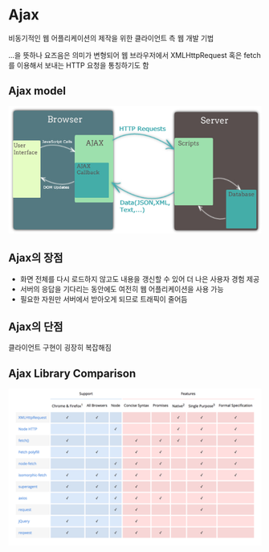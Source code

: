 # Ajax
비동기적인 웹 어플리케이션의 제작을 위한 
클라이언트 측 웹 개발 기법

...을 뜻하나 요즈음은 의미가 변형되어 
웹 브라우저에서 XMLHttpRequest 혹은 fetch를 이용해서 보내는 HTTP 요청을 통칭하기도 함

## Ajax model
![](../images/ajax-block-diagram1.jpg)

## Ajax의 장점
- 화면 전체를 다시 로드하지 않고도 내용을 갱신할 수 있어 더 나은 사용자 경험 제공
- 서버의 응답을 기다리는 동안에도 여전히 웹 어플리케이션을 사용 가능
- 필요한 자원만 서버에서 받아오게 되므로 트래픽이 줄어듬

## Ajax의 단점
클라이언트 구현이 굉장히 복잡해짐

## Ajax Library Comparison
![](../images/ANJ9h3o.png)







